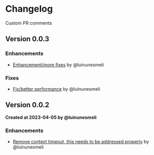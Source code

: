 # Changelog

Custom PR comments
## Version 0.0.3

### Enhancements
* [Enhancement/more fixes](https://github.com/luinunesmeli/goscriba/pull/87) by @luinunesmeli
### Fixes
* [Fix/better performance](https://github.com/luinunesmeli/goscriba/pull/94) by @luinunesmeli



## Version 0.0.2
**Created at 2023-04-05 by @luinunesmeli**

### Enhancements
* [Remove context timeout, this needs to be addressed properly](https://github.com/luinunesmeli/goscriba/pull/60) by @luinunesmeli
